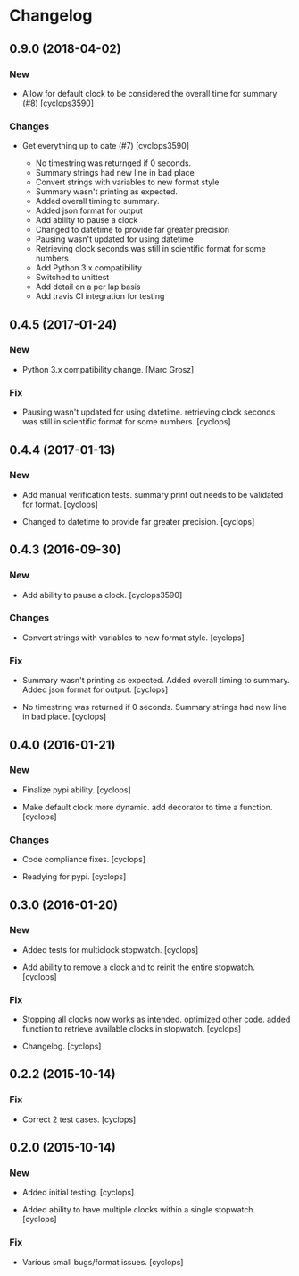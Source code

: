# Changelog

## 0.9.0 (2018-04-02)

### New

* Allow for default clock to be considered the overall time for summary (#8) [cyclops3590]

### Changes

* Get everything up to date (#7) [cyclops3590]

  * No timestring was returnged if 0 seconds.
  * Summary strings had new line in bad place
  * Convert strings with variables to new format style
  * Summary wasn't printing as expected.
  * Added overall timing to summary.
  * Added json format for output
  * Add ability to pause a clock
  * Changed to datetime to provide far greater precision
  * Pausing wasn't updated for using datetime
  * Retrieving clock seconds was still in scientific format for some numbers
  * Add Python 3.x compatibility
  * Switched to unittest
  * Add detail on a per lap basis
  * Add travis CI integration for testing


## 0.4.5 (2017-01-24)

### New

* Python 3.x compatibility change. [Marc Grosz]

### Fix

* Pausing wasn't updated for using datetime.  retrieving clock seconds was still in scientific format for some numbers. [cyclops]


## 0.4.4 (2017-01-13)

### New

* Add manual verification tests.  summary print out needs to be validated for format. [cyclops]

* Changed to datetime to provide far greater precision. [cyclops]


## 0.4.3 (2016-09-30)

### New

* Add ability to pause a clock. [cyclops3590]

### Changes

* Convert strings with variables to new format style. [cyclops]

### Fix

* Summary wasn't printing as expected.  Added overall timing to summary.  Added json format for output. [cyclops]

* No timestring was returned if 0 seconds. Summary strings had new line in bad place. [cyclops]


## 0.4.0 (2016-01-21)

### New

* Finalize pypi ability. [cyclops]

* Make default clock more dynamic.  add decorator to time a function. [cyclops]

### Changes

* Code compliance fixes. [cyclops]

* Readying for pypi. [cyclops]


## 0.3.0 (2016-01-20)

### New

* Added tests for multiclock stopwatch. [cyclops]

* Add ability to remove a clock and to reinit the entire stopwatch. [cyclops]

### Fix

* Stopping all clocks now works as intended.  optimized other code. added function to retrieve available clocks in stopwatch. [cyclops]

* Changelog. [cyclops]


## 0.2.2 (2015-10-14)

### Fix

* Correct 2 test cases. [cyclops]


## 0.2.0 (2015-10-14)

### New

* Added initial testing. [cyclops]

* Added ability to have multiple clocks within a single stopwatch. [cyclops]

### Fix

* Various small bugs/format issues. [cyclops]


